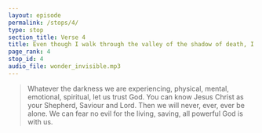 ```yaml
---
layout: episode
permalink: /stops/4/
type: stop
section_title: Verse 4
title: Even though I walk through the valley of the shadow of death, I will fear no evil, for you are with me; your rod and your staff, they comfort me.
page_rank: 4
stop_id: 4
audio_file: wonder_invisible.mp3
---
```

> Whatever the darkness we are experiencing,
physical, mental, emotional, spiritual, let us
trust God. You can know Jesus Christ as your
Shepherd, Saviour and Lord.
Then we will never, ever, ever
be alone. We can fear no evil
for the living, saving,
all powerful God is with us.